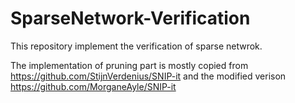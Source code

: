 # SparseNetwork-Verification
This repository implement the verification of sparse netwrok.

The implementation of pruning part is mostly copied from  
https://github.com/StijnVerdenius/SNIP-it 
and the modified verison 
https://github.com/MorganeAyle/SNIP-it


